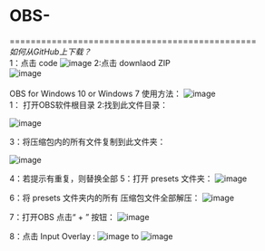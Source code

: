# OBS-

===============================================
<br><em>如何从GitHub上下载？</em>
<br>1：点击 code
![image](https://user-images.githubusercontent.com/96828023/180638644-55a4b041-aecc-4b71-8245-9f1a019fd5d9.png)
2:点击 downlaod ZIP
<br>
![image](https://user-images.githubusercontent.com/96828023/180638663-37bd5d3c-22e2-4ff4-938c-985c19f07966.png)
<br>
<br>
OBS for Windows 10 or Windows 7
使用方法：
![image](https://user-images.githubusercontent.com/96828023/180638114-d6c7d727-f51e-4167-829b-cac8b21325d7.png)
<br>
1： 打开OBS软件根目录
2:找到此文件目录：

![image](https://user-images.githubusercontent.com/96828023/180638217-d5f1fa8b-f218-42c5-b2fd-d0d81ba71d4a.png)

3：将压缩包内的所有文件复制到此文件夹：

![image](https://user-images.githubusercontent.com/96828023/180638267-6c913803-cc54-46b1-94fd-2a090f26248d.png)

4：若提示有重复，则替换全部
5：打开 presets 文件夹：
![image](https://user-images.githubusercontent.com/96828023/180638348-19c48b1b-b9a9-4ffd-8d73-292fa46aa767.png)

6：将 presets 文件夹内的所有 压缩包文件全部解压：
![image](https://user-images.githubusercontent.com/96828023/180638385-1c88f0e3-fe00-4936-8d31-e37efd614d2f.png)

7：打开OBS  点击“ + ” 按钮：
![image](https://user-images.githubusercontent.com/96828023/180638445-36f97e84-d6ca-4afc-b733-1701123fbc56.png)

 8：点击   Input Overlay :
 ![image](https://user-images.githubusercontent.com/96828023/180638481-37201485-547f-46c5-926d-151e0bb95e3a.png)
to
![image](https://user-images.githubusercontent.com/96828023/180638491-7d377574-ec94-42d4-9f23-dc48c79af6cd.png)
